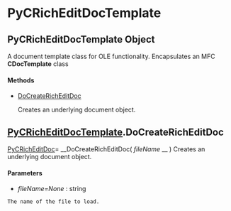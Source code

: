 # PyCRichEditDocTemplate

## PyCRichEditDocTemplate Object

A document template class for OLE functionality.  Encapsulates an MFC __CDocTemplate__ class

#### Methods


  - [DoCreateRichEditDoc](PyCRichEditDocTemplate.md#pycricheditdoctemplatedocreatericheditdoc)

    Creates an underlying document object.&nbsp;

## [PyCRichEditDocTemplate](#pycricheditdoctemplate).DoCreateRichEditDoc

[PyCRichEditDoc](#pycricheditdoc)= __DoCreateRichEditDoc( *fileName* __ )
Creates an underlying document object.

#### Parameters


  -  *fileName=None* : string

    The name of the file to load.